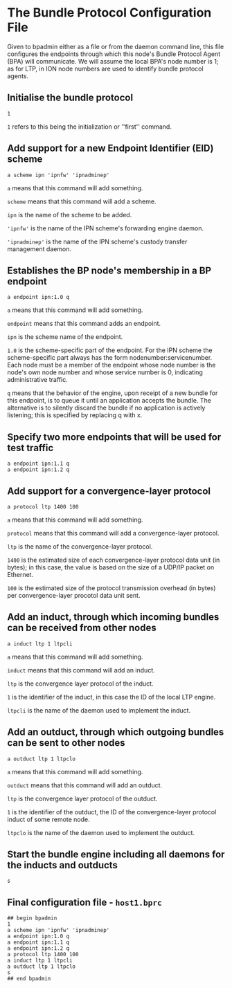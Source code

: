# The Bundle Protocol Configuration File

Given to bpadmin either as a file or from the daemon command line, this file configures the endpoints through which this node's Bundle Protocol Agent (BPA) will communicate. We will assume the local BPA's node number is 1; as for LTP, in ION node numbers are used to identify bundle protocol agents.

## Initialise the bundle protocol
````
1
````

`1` refers to this being the initialization or ''first'' command.

## Add support for a new Endpoint Identifier (EID) scheme
````
a scheme ipn 'ipnfw' 'ipnadminep'
````

`a` means that this command will add something.

`scheme` means that this command will add a scheme.

`ipn` is the name of the scheme to be added.

`'ipnfw'` is the name of the IPN scheme's forwarding engine daemon.

`'ipnadminep'` is the name of the IPN scheme's custody transfer management daemon.

## Establishes the BP node's membership in a BP endpoint

````
a endpoint ipn:1.0 q
````

`a` means that this command will add something.

`endpoint` means that this command adds an endpoint.

`ipn` is the scheme name of the endpoint.

`1.0` is the scheme-specific part of the endpoint. For the IPN scheme the scheme-specific part always has the form nodenumber:servicenumber. Each node must be a member of the endpoint whose node number is the node's own node number and whose service number is 0, indicating administrative traffic.

`q` means that the behavior of the engine, upon receipt of a new bundle for this endpoint, is to queue it until an application accepts the bundle. The alternative is to silently discard the bundle if no application is actively listening; this is specified by replacing q with x.


## Specify two more endpoints that will be used for test traffic

````
a endpoint ipn:1.1 q
a endpoint ipn:1.2 q
````

## Add support for a convergence-layer protocol

````
a protocol ltp 1400 100
````

`a` means that this command will add something.

`protocol` means that this command will add a convergence-layer protocol.

`ltp` is the name of the convergence-layer protocol.

`1400` is the estimated size of each convergence-layer protocol data unit (in bytes); in this case, the value is based on the size of a UDP/IP packet on Ethernet.

`100` is the estimated size of the protocol transmission overhead (in bytes) per convergence-layer procotol data unit sent.


## Add an induct, through which incoming bundles can be received from other nodes

````
a induct ltp 1 ltpcli
````

`a` means that this command will add something.

`induct` means that this command will add an induct.

`ltp` is the convergence layer protocol of the induct.

`1` is the identifier of the induct, in this case the ID of the local LTP engine.

`ltpcli` is the name of the daemon used to implement the induct.



## Add an outduct, through which outgoing bundles can be sent to other nodes

````
a outduct ltp 1 ltpclo
````

`a` means that this command will add something.

`outduct` means that this command will add an outduct.

`ltp` is the convergence layer protocol of the outduct.

`1` is the identifier of the outduct, the ID of the convergence-layer protocol induct of some remote node. 

`ltpclo` is the name of the daemon used to implement the outduct.


## Start the bundle engine including all daemons for the inducts and outducts
````
s
````

## Final configuration file - `host1.bprc`

````
## begin bpadmin
1
a scheme ipn 'ipnfw' 'ipnadminep'
a endpoint ipn:1.0 q
a endpoint ipn:1.1 q
a endpoint ipn:1.2 q
a protocol ltp 1400 100
a induct ltp 1 ltpcli
a outduct ltp 1 ltpclo
s
## end bpadmin
````
